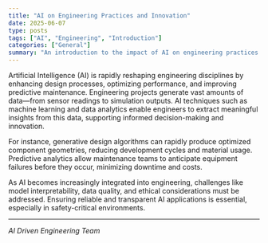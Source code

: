 ```yaml
---
title: "AI on Engineering Practices and Innovation"
date: 2025-06-07
type: posts
tags: ["AI", "Engineering", "Introduction"]
categories: ["General"]
summary: "An introduction to the impact of AI on engineering practices and innovation."
---
```


Artificial Intelligence (AI) is rapidly reshaping engineering disciplines by enhancing design processes, optimizing performance, and improving predictive maintenance. Engineering projects generate vast amounts of data—from sensor readings to simulation outputs. AI techniques such as machine learning and data analytics enable engineers to extract meaningful insights from this data, supporting informed decision-making and innovation.

For instance, generative design algorithms can rapidly produce optimized component geometries, reducing development cycles and material usage. Predictive analytics allow maintenance teams to anticipate equipment failures before they occur, minimizing downtime and costs.

As AI becomes increasingly integrated into engineering, challenges like model interpretability, data quality, and ethical considerations must be addressed. Ensuring reliable and transparent AI applications is essential, especially in safety-critical environments.

---

*AI Driven Engineering Team*
